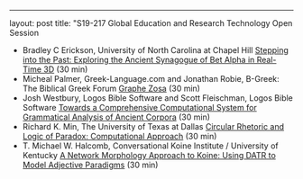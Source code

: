 ---
layout: post
title:  "S19-217 Global Education and Research Technology Open Session

-  Bradley C Erickson, University of North Carolina at Chapel Hill
   [Stepping into the Past: Exploring the Ancient Synagogue of Bet Alpha in Real-Time 3D](https://www.sbl-site.org/meetings/abstract.aspx?id=38611) (30 min)
-  Micheal Palmer, Greek-Language.com and Jonathan Robie, B-Greek: The Biblical Greek Forum
   [Graphe Zosa](https://www.sbl-site.org/meetings/abstract.aspx?id=40229) (30 min)
-  Josh Westbury, Logos Bible Software and Scott Fleischman, Logos Bible Software
   [Towards a Comprehensive Computational System for Grammatical Analysis of Ancient Corpora](https://www.sbl-site.org/meetings/abstract.aspx?id=37822) (30 min)
-  Richard K. Min, The University of Texas at Dallas
   [Circular Rhetoric and Logic of Paradox: Computational Approach](https://www.sbl-site.org/meetings/abstract.aspx?id=37815) (30 min)
-  T. Michael W. Halcomb, Conversational Koine Institute / University of Kentucky
   [A Network Morphology Approach to Koine: Using DATR to Model Adjective Paradigms](https://www.sbl-site.org/meetings/abstract.aspx?id=40267) (30 min)
